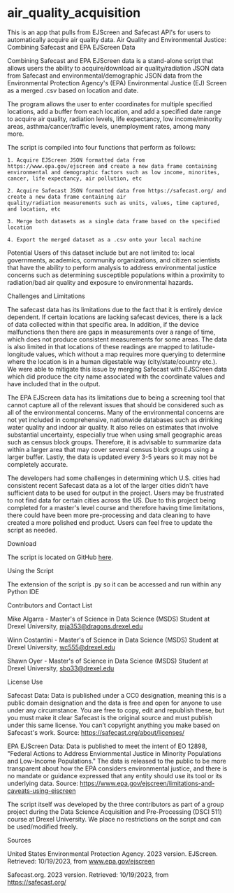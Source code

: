 # air_quality_acquisition

This is an app that pulls from EJScreen and Safecast API's for users to automatically acquire air quality data.
Air Quality and Environmental Justice: Combining Safecast and EPA EJScreen Data

Combining Safecast and EPA EJScreen data is a stand-alone script that allows users the ability to acquire/download air quality/radiation JSON data from Safecast and environmental/demographic JSON data from the Environmental Protection Agency's (EPA) Environmental Justice (EJ) Screen as a merged .csv based on location and date.

The program allows the user to enter coordinates for multiple specified locations, add a buffer from each location, and add a specified date range to acquire air quality, radiation levels, life expectancy, low income/minority areas, asthma/cancer/traffic levels, unemployment rates, among many more.

The script is compiled into four functions that perform as follows:

    1. Acquire EJScreen JSON formatted data from https://www.epa.gov/ejscreen and create a new data frame containing 
    environmental and demographic factors such as low income, minorites, cancer, life expectancy, air pollution, etc
    
    2. Acquire Safecast JSON formatted data from https://safecast.org/ and create a new data frame containing air 
    quality/radiation measurements such as units, values, time captured, and location, etc
    
    3. Merge both datasets as a single data frame based on the specified location
    
    4. Export the merged dataset as a .csv onto your local machine
    
Potential Users of this dataset include but are not limited to: local governments, academics, community organizations, and citizen scientists that have the ability to perform analysis to address environmental justice concerns such as determining susceptible populations within a proximity to radiation/bad air quality and exposure to environmental hazards.


Challenges and Limitations

The safecast data has its limitations due to the fact that it is entirely device dependent. If certain locations are lacking safecast devices, there is a lack of data collected within that specific area. In addition, if the device malfunctions then there are gaps in measurements over a range of time, which does not produce consistent measurements for some areas. The data is also limited in that locations of these readings are mapped to latitude-longitude values, which without a map requires more querying to determine where the location is in a human digestable way (city/state/country etc.). We were able to mitigate this issue by merging Safecast with EJSCreen data which did produce the city name associated with the coordinate values and have included that in the output.

The EPA EJScreen data has its limitations due to being a screening tool that cannot capture all of the relevant issues that should be considered such as all of the environmental concerns. Many of the environmental concerns are not yet included in comprehensive, nationwide databases such as drinking water quality and indoor air quality. It also relies on estimates that involve substantial uncertainty, especially true when using small geographic areas such as census block groups. Therefore, it is advisable to summarize data within a larger area that may cover several census block groups using a larger buffer. Lastly, the data is updated every 3-5 years so it may not be completely accurate.

The developers had some challenges in determining which U.S. cities had consistent recent Safecast data as a lot of the larger cities didn't have sufficient data to be used for output in the project. Users may be frustrated to not find data for certain cities across the US. Due to this project being completed for a master's level course and therefore having time limitations, there could have been more pre-processing and data cleaning to have created a more polished end product. Users can feel free to update the script as needed.


Download

The script is located on GitHub [here](https://github.com/MichaelAlgarra/air_quality_acquisition).


Using the Script

The extension of the script is .py so it can be accessed and run within any Python IDE


Contributors and Contact List

Mike Algarra - Master's of Science in Data Science (MSDS) Student at Drexel University, mja353@dragons.drexel.edu

Winn Costantini - Master's of Science in Data Science (MSDS) Student at Drexel University, wc555@drexel.edu

Shawn Oyer - Master's of Science in Data Science (MSDS) Student at Drexel University, sbo33@drexel.edu


License Use

Safecast Data: Data is published under a CC0 designation, meaning this is a public domain designation and the data is free and open for anyone to use under any circumstance. You are free to copy, edit and republish these, but you must make it clear Safecast is the original source and must publish under this same license. You can’t copyright anything you make based on Safecast's work. Source: https://safecast.org/about/licenses/

EPA EJScreen Data: Data is published to meet the intent of EO 12898, "Federal Actions to Address Enviornmental Justice in Minority Populations and Low-Income Populations." The data is released to the public to be more transparent about how the EPA considers environmental justice, and there is no mandate or guidance expressed that any entity should use its tool or its underlying data. Source: https://www.epa.gov/ejscreen/limitations-and-caveats-using-ejscreen

The script itself was developed by the three contributors as part of a group project during the Data Science Acquisition and Pre-Processing (DSCI 511) course at Drexel University. We place no restrictions on the script and can be used/modified freely.


Sources

United States Environmental Protection Agency. 2023 version. EJScreen. Retrieved: 10/19/2023, from www.epa.gov/ejscreen

Safecast.org. 2023 version. Retrieved: 10/19/2023, from https://safecast.org/
